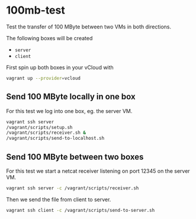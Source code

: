 # 100mb-test
Test the transfer of 100 MByte between two VMs in both directions.

The following boxes will be created

* `server`
* `client`

First spin up both boxes in your vCloud with

```bash
vagrant up --provider=vcloud
```

## Send 100 MByte locally in one box

For this test we log into one box, eg. the server VM.

```bash
vagrant ssh server
/vagrant/scripts/setup.sh
/vagrant/scripts/receiver.sh &
/vagrant/scripts/send-to-localhost.sh
```

## Send 100 MByte between two boxes

For this test we start a netcat receiver listening on port 12345 on the server VM.

```bash
vagrant ssh server -c /vagrant/scripts/receiver.sh
```

Then we send the file from client to server.

```bash
vagrant ssh client -c /vagrant/scripts/send-to-server.sh
```
